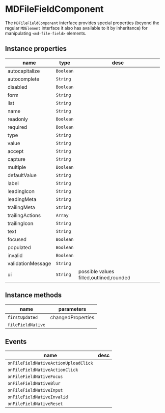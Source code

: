 # MDFileFieldComponent
The `MDFileFieldComponent` interface provides special properties (beyond the regular `MDElement` interface it also has available to it by inheritance) for manipulating `<md-file-field>` elements.

## Instance properties

name|type|desc
---|---|---
autocapitalize|`Boolean`|
autocomplete|`String`|
disabled|`Boolean`|
form|`String`|
list|`String`|
name|`String`|
readonly|`Boolean`|
required|`Boolean`|
type|`String`|
value|`String`|
accept|`String`|
capture|`String`|
multiple|`Boolean`|
defaultValue|`String`|
label|`String`|
leadingIcon|`String`|
leadingMeta|`String`|
trailingMeta|`String`|
trailingActions|`Array`|
trailingIcon|`String`|
text|`String`|
focused|`Boolean`|
populated|`Boolean`|
invalid|`Boolean`|
validationMessage|`String`|
ui|`String`|possible values filled,outlined,rounded

## Instance methods

name|parameters
---|---
`firstUpdated`|changedProperties
`fileFieldNative`|

## Events

name|desc
---|---
`onFileFieldNativeActionUploadClick`|
`onFileFieldNativeActionClick`|
`onFileFieldNativeFocus`|
`onFileFieldNativeBlur`|
`onFileFieldNativeInput`|
`onFileFieldNativeInvalid`|
`onFileFieldNativeReset`|
